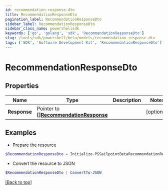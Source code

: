 ```yaml
---
id: recommendation-response-dto
title: RecommendationResponseDto
pagination_label: RecommendationResponseDto
sidebar_label: RecommendationResponseDto
sidebar_class_name: powershellsdk
keywords: ['go', 'golang', 'sdk', 'RecommendationResponseDto'] 
slug: /tools/sdk/powershell/beta/models/recommendation-response-dto
tags: ['SDK', 'Software Development Kit', 'RecommendationResponseDto']
---
```



# RecommendationResponseDto

## Properties

Name | Type | Description | Notes
------------ | ------------- | ------------- | -------------
**Response** |  Pointer to [**[]RecommendationResponse**](recommendation-response) |  | [optional] 

## Examples

- Prepare the resource
```powershell
$RecommendationResponseDto = Initialize-PSSailpointBetaRecommendationResponseDto  -Response null
```

- Convert the resource to JSON
```powershell
$RecommendationResponseDto | ConvertTo-JSON
```


[[Back to top]](#) 

